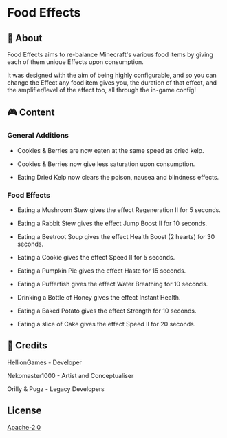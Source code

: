 # Food Effects

## 📖 About

Food Effects aims to re-balance Minecraft's various food items by giving each of them unique Effects upon consumption. 

It was designed with the aim of being highly configurable, and so you can change the Effect any food item gives you, 
the duration of that effect, and the amplifier/level of the effect too, all through the in-game config!

## 🎮 Content

### General Additions

- Cookies & Berries are now eaten at the same speed as dried kelp.

- Cookies & Berries now give less saturation upon consumption.

- Eating Dried Kelp now clears the poison, nausea and blindness effects.

### Food Effects

- Eating a Mushroom Stew gives the effect Regeneration II for 5 seconds.

- Eating a Rabbit Stew gives the effect Jump Boost II for 10 seconds.

- Eating a Beetroot Soup gives the effect Health Boost (2 hearts) for 30 seconds.

- Eating a Cookie gives the effect Speed II for 5 seconds.

- Eating a Pumpkin Pie gives the effect Haste for 15 seconds.

- Eating a Pufferfish gives the effect Water Breathing for 10 seconds.

- Drinking a Bottle of Honey gives the effect Instant Health.

- Eating a Baked Potato gives the effect Strength for 10 seconds.

- Eating a slice of Cake gives the effect Speed II for 20 seconds.

## 📰 Credits

HellionGames - Developer

Nekomaster1000 - Artist and Conceptualiser

Orilly & Pugz - Legacy Developers

## License
[Apache-2.0](https://choosealicense.com/licenses/apache-2.0/)
